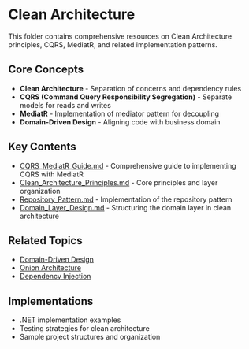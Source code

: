 # Clean Architecture

This folder contains comprehensive resources on Clean Architecture principles, CQRS, MediatR, and related implementation patterns.

## Core Concepts

- **Clean Architecture** - Separation of concerns and dependency rules
- **CQRS (Command Query Responsibility Segregation)** - Separate models for reads and writes
- **MediatR** - Implementation of mediator pattern for decoupling
- **Domain-Driven Design** - Aligning code with business domain

## Key Contents

- [CQRS_MediatR_Guide.md](./CQRS_MediatR_Guide.md) - Comprehensive guide to implementing CQRS with MediatR
- [Clean_Architecture_Principles.md](./Clean_Architecture_Principles.md) - Core principles and layer organization
- [Repository_Pattern.md](./Repository_Pattern.md) - Implementation of the repository pattern
- [Domain_Layer_Design.md](./Domain_Layer_Design.md) - Structuring the domain layer in clean architecture

## Related Topics

- [Domain-Driven Design](../Patterns/Domain_Driven_Design.md)
- [Onion Architecture](../Patterns/Onion_Architecture.md)
- [Dependency Injection](../Patterns/Dependency_Injection.md)

## Implementations

- .NET implementation examples
- Testing strategies for clean architecture
- Sample project structures and organization
